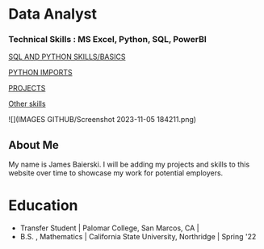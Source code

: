 # Data Analyst

### Technical Skills : MS Excel, Python, SQL, PowerBI

[SQL AND PYTHON SKILLS/BASICS](Skills.md)

[PYTHON IMPORTS](Modules.md)

[PROJECTS](Projects.md)

[Other skills](Misc.md)

![](IMAGES GITHUB/Screenshot 2023-11-05 184211.png)

## About Me

My name is James Baierski. I will be adding my projects and skills to this website over time to showcase my work for potential employers.

# Education
- Transfer Student | Palomar College, San Marcos, CA |
- B.S. , Mathematics | California State University, Northridge | Spring '22




 




